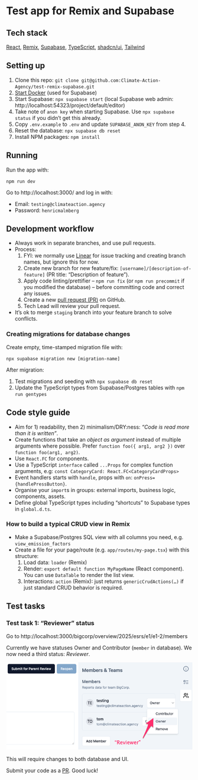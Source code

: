 # Test app for Remix and Supabase

## Tech stack

[React](https://reactjs.org/), [Remix](https://remix.run/), [Supabase](https://supabase.com/), [TypeScript](https://www.typescriptlang.org/), [shadcn/ui](https://ui.shadcn.com/), [Tailwind](https://tailwindcss.com/)

## Setting up

1. Clone this repo: `git clone git@github.com:Climate-Action-Agency/test-remix-supabase.git `
2. [Start Docker](https://www.docker.com/) (used for Supabase)
3. Start Supabase: `npx supabase start` (local Supabase web admin: http://localhost:54323/project/default/editor)
4. Take note of `anon key` when starting Supabase. Use `npx supabase status` if you didn’t get this already.
5. Copy `.env.example` to `.env` and update `SUPABASE_ANON_KEY` from step 4.
6. Reset the database: `npx supabase db reset`
7. Install NPM packages: `npm install`

## Running

Run the app with:

    npm run dev

Go to http://localhost:3000/ and log in with:

- Email: `testing@climateaction.agency`
- Password: `henricmalmberg`

## Development workflow

- Always work in separate branches, and use pull requests.
- Process:
	1. FYI: we normally use [Linear](https://linear.app/) for issue tracking and creating branch names, but ignore this for now.
	2. Create new branch for new feature/fix: `[username]/[description-of-feature]` (PR title: “Description of feature”).
	3. Apply code linting/prettifier – `npm run fix` (or `npm run precommit` if you modified the database) – before committing code and correct any issues.
	4. Create a new [pull request (PR)](https://github.com/Climate-Action-Agency/test-remix-supabase/pulls) on GitHub.
	5. Tech Lead will review your pull request.
- It’s ok to merge `staging` branch into your feature branch to solve conflicts.

### Creating migrations for database changes

Create empty, time-stamped migration file with:

    npx supabase migration new [migration-name]

After migration:

1. Test migrations and seeding with `npx supabase db reset`
2. Update the TypeScript types from Supabase/Postgres tables with `npm run gentypes`

## Code style guide

- Aim for 1) readability, then 2) minimalism/DRY:ness: _“Code is read more than it is written”_.
- Create functions that take an _object as argument_ instead of multiple arguments where possible. Prefer `function foo({ arg1, arg2 })` over `function foo(arg1, arg2)`.
- Use `React.FC` for components.
- Use a TypeScript `interface` called `...Props` for complex function arguments, e.g: `const CategoryCard: React.FC<CategoryCardProps>`
- Event handlers starts with `handle`, props with `on`: `onPress={handlePressButton}`.
- Organise your `import`s in groups: external imports, business logic, components, assets.
- Define global TypeScript types including “shortcuts” to Supabase types in `global.d.ts`.

### How to build a typical CRUD view in Remix

- Make a Supabase/Postgres SQL view with all columns you need, e.g. `view_emission_factors`
- Create a file for your page/route (e.g. `app/routes/my-page.tsx`) with this structure:
  1.  Load data: `loader` (Remix)
  2.  Render: `export default function MyPageName` (React component). You can use `DataTable` to render the list view.
  3.  Interactions: `action` (Remix): just returns `genericCrudActions(…)` if just standard CRUD behavior is required.

## Test tasks

### Test task 1: “Reviewer” status

Go to http://localhost:3000/bigcorp/overview/2025/esrs/e1/e1-2/members

Currently we have statuses Owner and Contributor (`member` in database). We now need a third status: _Reviewer_.

![](docs/member_reviewer.png)

This will require changes to both database and UI.

Submit your code as a [PR](#development-workflow). Good luck!
